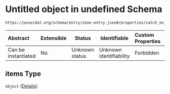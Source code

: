 # Untitled object in undefined Schema

```txt
https://poseidat.org/schema/entry/zone-entry.json#/properties/catch_on_board/items
```




| Abstract            | Extensible | Status         | Identifiable            | Custom Properties | Additional Properties | Access Restrictions | Defined In                                                                |
| :------------------ | ---------- | -------------- | ----------------------- | :---------------- | --------------------- | ------------------- | ------------------------------------------------------------------------- |
| Can be instantiated | No         | Unknown status | Unknown identifiability | Forbidden         | Allowed               | none                | [zone-entry.json\*](schemas/entry/zone-entry.json "open original schema") |

## items Type

`object` ([Details](zone-entry-properties-catch_on_board-items.md))
